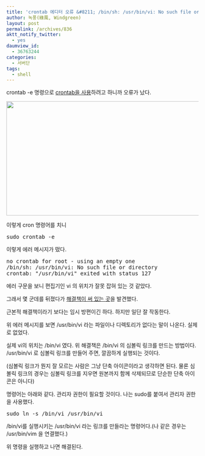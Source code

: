 ```yaml
---
title: 'crontab 에디터 오류 &#8211; /bin/sh: /usr/bin/vi: No such file or directory    crontab: &#8220;/usr/bin/vi&#8221; exited with status 127'
author: 녹풍(綠風, Windgreen)
layout: post
permalink: /archives/836
aktt_notify_twitter:
  - yes
daumview_id:
  - 36763244
categories:
  - 서버단
tags:
  - shell
---
```

crontab -e 명령으로 <a href="http://mytory.net/archives/601" target="_blank" title="우분투 예약작업 관리, cron">crontab을 사용</a>하려고 하니까 오류가 났다.

<img alt="" class="aligncenter" filemime="image/jpeg" filename="crontab 오류 해결.png" height="300" src="http://dl.dropboxusercontent.com/u/15546257/blog/mytory/old-images/1/cfile24.uf.120CC73A4D632BA10A8D0F.png" width="577" />

이렇게 cron 명령어를 치니

<pre class="brush:shell">sudo crontab -e</pre>

이렇게 에러 메시지가 떴다.

<pre class="brush:plain">no crontab for root - using an empty one
/bin/sh: /usr/bin/vi: No such file or directory
crontab: "/usr/bin/vi" exited with status 127
</pre>

에러 구문을 보니 편집기인 vi 의 위치가 잘못 잡혀 있는 것 같았다.

그래서 몇 군데를 뒤졌다가 <a href="http://www.unix.com/unix-dummies-questions-answers/773-bin-sh-usr-bin-vi-no-such-file-directory-when-doing-crontab.html" target="_blank" title="[http://www.unix.com/unix-dummies-questions-answers/773-bin-sh-usr-bin-vi-no-such-file-directory-when-doing-crontab.html]로 이동합니다.">해결책이 써 있는 곳</a>을 발견했다.

근본적 해결책이라기 보다는 임시 방편이긴 하다. 하지만 일단 잘 작동한다.

위 에러 메시지를 보면 /usr/bin/vi 라는 파일이나 디렉토리가 없다는 말이 나온다. 실제로 없었다.

실제 vi의 위치는 /bin/vi 였다. 위 해결책은 /bin/vi 의 심볼릭 링크를 만드는 방법이다. /usr/bin/vi 로 심볼릭 링크를 만들어 주면, 깔끔하게 실행되는 것이다.

(심볼릭 링크가 뭔지 잘 모르는 사람은 그냥 단축 아이콘이라고 생각하면 된다. 물론 심볼릭 링크의 경우는 심볼릭 링크를 지우면 원본까지 함께 삭제되므로 단순한 단축 아이콘은 아니다)

명령어는 아래와 같다. 관리자 권한이 필요할 것이다. 나는 sudo를 붙여서 관리자 권한을 사용했다.

<pre class="brush:shell">sudo ln -s /bin/vi /usr/bin/vi</pre>

/bin/vi를 실행시키는 /usr/bin/vi 라는 링크를 만들라는 명령어다.(나 같은 경우는 /usr/bin/vim 을 연결했다.)

위 명령을 실행하고 나면 해결된다.
